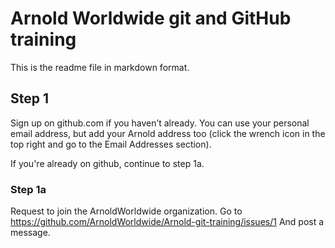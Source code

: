 Arnold Worldwide git and GitHub training
========================================

This is the readme file in markdown format.

## Step 1 ##
Sign up on github.com if you haven’t already. You can use your personal
email address, but add your Arnold address too (click the wrench icon in
the top right and go to the Email Addresses section).

If you're already on github, continue to step 1a.

### Step 1a ###
Request to join the ArnoldWorldwide organization.
Go to https://github.com/ArnoldWorldwide/Arnold-git-training/issues/1
And post a message.
